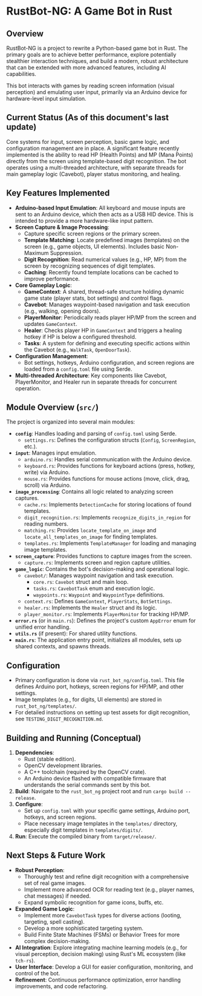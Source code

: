 # RustBot-NG: A Game Bot in Rust

## Overview

RustBot-NG is a project to rewrite a Python-based game bot in Rust. The primary goals are to achieve better performance, explore potentially stealthier interaction techniques, and build a modern, robust architecture that can be extended with more advanced features, including AI capabilities.

This bot interacts with games by reading screen information (visual perception) and emulating user input, primarily via an Arduino device for hardware-level input simulation.

## Current Status (As of this document's last update)

Core systems for input, screen perception, basic game logic, and configuration management are in place. A significant feature recently implemented is the ability to read HP (Health Points) and MP (Mana Points) directly from the screen using template-based digit recognition. The bot operates using a multi-threaded architecture, with separate threads for main gameplay logic (Cavebot), player status monitoring, and healing.

## Key Features Implemented

*   **Arduino-based Input Emulation**: All keyboard and mouse inputs are sent to an Arduino device, which then acts as a USB HID device. This is intended to provide a more hardware-like input pattern.
*   **Screen Capture & Image Processing**:
    *   Capture specific screen regions or the primary screen.
    *   **Template Matching**: Locate predefined images (templates) on the screen (e.g., game objects, UI elements). Includes basic Non-Maximum Suppression.
    *   **Digit Recognition**: Read numerical values (e.g., HP, MP) from the screen by recognizing sequences of digit templates.
    *   **Caching**: Recently found template locations can be cached to improve performance.
*   **Core Gameplay Logic**:
    *   **GameContext**: A shared, thread-safe structure holding dynamic game state (player stats, bot settings) and control flags.
    *   **Cavebot**: Manages waypoint-based navigation and task execution (e.g., walking, opening doors).
    *   **PlayerMonitor**: Periodically reads player HP/MP from the screen and updates `GameContext`.
    *   **Healer**: Checks player HP in `GameContext` and triggers a healing hotkey if HP is below a configured threshold.
    *   **Tasks**: A system for defining and executing specific actions within the Cavebot (e.g., `WalkTask`, `OpenDoorTask`).
*   **Configuration Management**:
    *   Bot settings, hotkeys, Arduino configuration, and screen regions are loaded from a `config.toml` file using Serde.
*   **Multi-threaded Architecture**: Key components like Cavebot, PlayerMonitor, and Healer run in separate threads for concurrent operation.

## Module Overview (`src/`)

The project is organized into several main modules:

*   **`config`**: Handles loading and parsing of `config.toml` using Serde.
    *   `settings.rs`: Defines the configuration structs (`Config`, `ScreenRegion`, etc.).
*   **`input`**: Manages input emulation.
    *   `arduino.rs`: Handles serial communication with the Arduino device.
    *   `keyboard.rs`: Provides functions for keyboard actions (press, hotkey, write) via Arduino.
    *   `mouse.rs`: Provides functions for mouse actions (move, click, drag, scroll) via Arduino.
*   **`image_processing`**: Contains all logic related to analyzing screen captures.
    *   `cache.rs`: Implements `DetectionCache` for storing locations of found templates.
    *   `digit_recognition.rs`: Implements `recognize_digits_in_region` for reading numbers.
    *   `matching.rs`: Provides `locate_template_on_image` and `locate_all_templates_on_image` for finding templates.
    *   `templates.rs`: Implements `TemplateManager` for loading and managing image templates.
*   **`screen_capture`**: Provides functions to capture images from the screen.
    *   `capture.rs`: Implements screen and region capture utilities.
*   **`game_logic`**: Contains the bot's decision-making and operational logic.
    *   `cavebot/`: Manages waypoint navigation and task execution.
        *   `core.rs`: `Cavebot` struct and main loop.
        *   `tasks.rs`: `CavebotTask` enum and execution logic.
        *   `waypoints.rs`: `Waypoint` and `WaypointType` definitions.
    *   `context.rs`: Defines `GameContext`, `PlayerStats`, `BotSettings`.
    *   `healer.rs`: Implements the `Healer` struct and its logic.
    *   `player_monitor.rs`: Implements `PlayerMonitor` for tracking HP/MP.
*   **`error.rs`** (or in `main.rs`): Defines the project's custom `AppError` enum for unified error handling.
*   **`utils.rs`** (if present): For shared utility functions.
*   **`main.rs`**: The application entry point, initializes all modules, sets up shared contexts, and spawns threads.

## Configuration

*   Primary configuration is done via `rust_bot_ng/config.toml`. This file defines Arduino port, hotkeys, screen regions for HP/MP, and other settings.
*   Image templates (e.g., for digits, UI elements) are stored in `rust_bot_ng/templates/`.
*   For detailed instructions on setting up test assets for digit recognition, see `TESTING_DIGIT_RECOGNITION.md`.

## Building and Running (Conceptual)

1.  **Dependencies**:
    *   Rust (stable edition).
    *   OpenCV development libraries.
    *   A C++ toolchain (required by the OpenCV crate).
    *   An Arduino device flashed with compatible firmware that understands the serial commands sent by this bot.
2.  **Build**: Navigate to the `rust_bot_ng` project root and run `cargo build --release`.
3.  **Configure**:
    *   Set up `config.toml` with your specific game settings, Arduino port, hotkeys, and screen regions.
    *   Place necessary image templates in the `templates/` directory, especially digit templates in `templates/digits/`.
4.  **Run**: Execute the compiled binary from `target/release/`.

## Next Steps & Future Work

*   **Robust Perception**:
    *   Thoroughly test and refine digit recognition with a comprehensive set of real game images.
    *   Implement more advanced OCR for reading text (e.g., player names, chat messages) if needed.
    *   Expand symbolic recognition for game icons, buffs, etc.
*   **Expanded Game Logic**:
    *   Implement more `CavebotTask` types for diverse actions (looting, targeting, spell casting).
    *   Develop a more sophisticated targeting system.
    *   Build Finite State Machines (FSMs) or Behavior Trees for more complex decision-making.
*   **AI Integration**: Explore integrating machine learning models (e.g., for visual perception, decision making) using Rust's ML ecosystem (like `tch-rs`).
*   **User Interface**: Develop a GUI for easier configuration, monitoring, and control of the bot.
*   **Refinement**: Continuous performance optimization, error handling improvements, and code refactoring.
```
